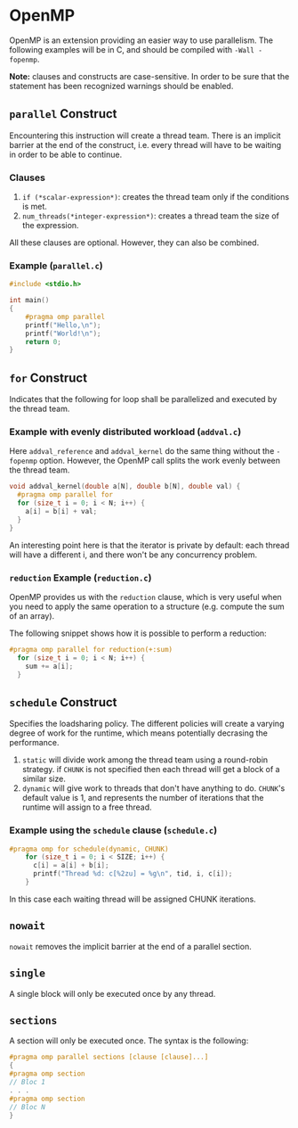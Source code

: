 # OpenMP

OpenMP is an extension providing an easier way to use parallelism. The following examples will be in C, and should be compiled with `-Wall -fopenmp`.

**Note:** clauses and constructs are case-sensitive. In order to be sure that the statement has been recognized warnings should be enabled.

## `parallel` Construct

Encountering this instruction will create a thread team.
There is an implicit barrier at the end of the construct, i.e. every thread will have to be waiting in order to be able to continue.

### Clauses

1. `if (*scalar-expression*)`: creates the thread team only if the conditions is met.
2. `num_threads(*integer-expression*)`: creates a thread team the size of the expression.

All these clauses are optional. However, they can also be combined.

### Example (`parallel.c`)

```C
#include <stdio.h>

int main()
{
	#pragma omp parallel
	printf("Hello,\n");
	printf("World!\n");
	return 0;
}
```

## `for` Construct

Indicates that the following for loop shall be parallelized and executed by the thread team.

### Example with evenly distributed workload (`addval.c`)
Here `addval_reference` and `addval_kernel` do the same thing without the `-fopenmp` option.
However, the OpenMP call splits the work evenly between the thread team.

```C
void addval_kernel(double a[N], double b[N], double val) {
  #pragma omp parallel for
  for (size_t i = 0; i < N; i++) {
    a[i] = b[i] + val;
  }
}
```

An interesting point here is that the iterator is private by default: each thread will have a different i, and there won't be any concurrency problem.

### `reduction` Example (`reduction.c`)

OpenMP provides us with the `reduction` clause, which is very useful when you need to apply the same operation to a structure (e.g. compute the sum of an array).

The following snippet shows how it is possible to perform a reduction:

```C
#pragma omp parallel for reduction(+:sum)
  for (size_t i = 0; i < N; i++) {
    sum += a[i];
  }
```

## `schedule` Construct

Specifies the loadsharing policy. The different policies will create a varying degree of work for the runtime, which means potentially decrasing the performance.

1. `static` will divide work among the thread team using a round-robin strategy. if `CHUNK` is not specified then each thread will get a block of a similar size.
2. `dynamic` will give work to threads that don't have anything to do. `CHUNK`'s default value is 1, and represents the number of iterations that the runtime will assign to a free thread.

### Example using the `schedule` clause (`schedule.c`)

```C
#pragma omp for schedule(dynamic, CHUNK)
    for (size_t i = 0; i < SIZE; i++) {
      c[i] = a[i] + b[i];
      printf("Thread %d: c[%2zu] = %g\n", tid, i, c[i]);
    }
```
In this case each waiting thread will be assigned CHUNK iterations.

## `nowait`

`nowait` removes the implicit barrier at the end of a parallel section.

## `single`

A single block will only be executed once by any thread.

## `sections`

A section will only be executed once. The syntax is the following:

```C
#pragma omp parallel sections [clause [clause]...]
{
#pragma omp section
// Bloc 1
. . .
#pragma omp section
// Bloc N
}
```
